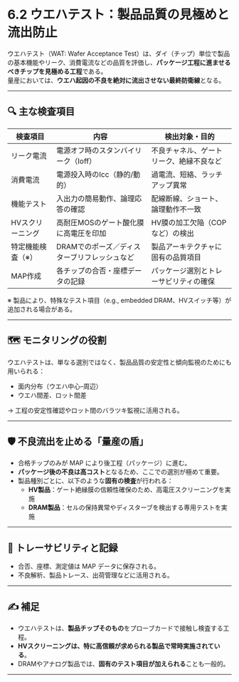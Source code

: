 # 6.2 ウエハテスト：製品品質の見極めと流出防止

ウエハテスト（WAT: Wafer Acceptance Test）は、ダイ（チップ）単位で製品の基本機能やリーク、消費電流などの品質を評価し、**パッケージ工程に進ませるべきチップを見極める工程**である。  
量産においては、**ウエハ起因の不良を絶対に流出させない最終防衛線**となる。

---

## 🔍 主な検査項目

| 検査項目       | 内容                                     | 検出対象・目的                            |
|----------------|------------------------------------------|--------------------------------------------|
| リーク電流     | 電源オフ時のスタンバイリーク（Ioff）      | 不良チャネル、ゲートリーク、絶縁不良など   |
| 消費電流       | 電源投入時のIcc（静的/動的）              | 過電流、短絡、ラッチアップ異常             |
| 機能テスト     | 入出力の簡易動作、論理応答の確認           | 配線断線、ショート、論理動作不一致         |
| HVスクリーニング | 高耐圧MOSのゲート酸化膜に高電圧を印加       | HV膜の加工欠陥（COPなど）の検出            |
| 特定機能検査（※） | DRAMでのポーズ／ディスターブリフレッシュなど | 製品アーキテクチャに固有の品質項目         |
| MAP作成       | 各チップの合否・座標データの記録           | パッケージ選別とトレーサビリティの確保     |

※ 製品により、特殊なテスト項目（e.g., embedded DRAM、HVスイッチ等）が追加される場合がある。

---

## 🗺️ モニタリングの役割

ウエハテストは、単なる選別ではなく、製品品質の安定性と傾向監視のためにも用いられる：

- 面内分布（ウエハ中心–周辺）
- ウエハ間差、ロット間差

→ 工程の安定性確認やロット間のバラツキ監視に活用される。

---

## 🛡️ 不良流出を止める「量産の盾」

- 合格チップのみが MAP により後工程（パッケージ）に進む。
- **パッケージ後の不良は高コスト**となるため、ここでの選別が極めて重要。
- 製品種別ごとに、以下のような**固有の検査**が行われる：
  - **HV製品**：ゲート絶縁膜の信頼性確保のため、高電圧スクリーニングを実施
  - **DRAM製品**：セルの保持異常やディスターブを検出する専用テストを実施

---

## 🧾 トレーサビリティと記録

- 合否、座標、測定値は MAP データに保存される。
- 不良解析、製品トレース、出荷管理などに活用される。

---

## ✍️ 補足

- ウエハテストは、**製品チップそのもの**をプローブカードで接触し検査する工程。
- **HVスクリーニングは、特に高信頼が求められる製品で常時実施されている**。
- DRAMやアナログ製品では、**固有のテスト項目が加えられる**ことも一般的。

---
